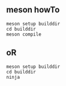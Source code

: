 ## meson howTo
```
meson setup builddir
cd builddir
meson compile
```
## oR
```
meson setup builddir
cd builddir
ninja
```